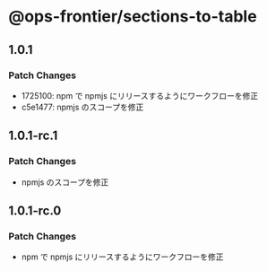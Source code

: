 # @ops-frontier/sections-to-table

## 1.0.1

### Patch Changes

-   1725100: npm で npmjs にリリースするようにワークフローを修正
-   c5e1477: npmjs のスコープを修正

## 1.0.1-rc.1

### Patch Changes

-   npmjs のスコープを修正

## 1.0.1-rc.0

### Patch Changes

-   npm で npmjs にリリースするようにワークフローを修正
